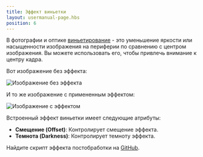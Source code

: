 ```yaml
---
title: Эффект виньетки
layout: usermanual-page.hbs
position: 6
---
```


В фотографии и оптике [виньетирование][1] - это уменьшение яркости или насыщенности изображения на периферии по сравнению с центром изображения. Вы можете использовать его, чтобы привлечь внимание к центру кадра.

Вот изображение без эффекта:

![Изображение без эффекта][2]

И то же изображение с примененным эффектом:

![Изображение с эффектом][3]

Встроенный эффект виньетки имеет следующие атрибуты:

* **Смещение (Offset)**: Контролирует смещение эффекта.
* **Темнота (Darkness)**: Контролирует темноту эффекта.

Найдите скрипт эффекта постобработки на [GitHub][4].

[1]: https://en.wikipedia.org/wiki/Vignetting
[2]: /images/platform/posteffects/without_effects.png
[3]: /images/platform/posteffects/with_vignette.png
[4]: https://github.com/playcanvas/engine/blob/main/scripts/posteffects/posteffect-vignette.js
